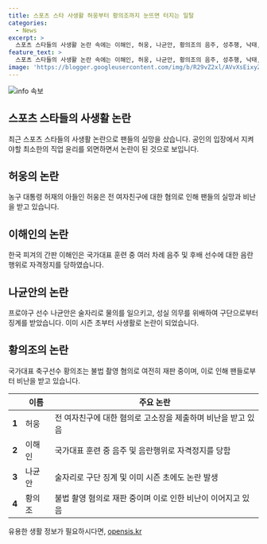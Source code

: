```yaml
---
title: 스포츠 스타 사생활 허웅부터 황의조까지 눈뜨면 터지는 일탈
categories:
  - News
excerpt: >
  스포츠 스타들의 사생활 논란 속에는 이해인, 허웅, 나균안, 황의조의 음주, 성추행, 낙태, 불법촬영 등 다양한 사건이 들어있다. 이들은 공인이자 팬들로부터 사랑을 받는 선수들이지만, 최근 행동들로 인해 팬들의 실망을 사고 있다. 스포츠 스타들에게는 더 높은 도덕적 의무가 요구되며, 이를 어겨 팬들의 실망을 사는 것은 용납되지 않는다. 함께 읽기: 황의조, 이해인, 허웅, 나균안 #스포츠 #스타 #논란
feature_text: >
  스포츠 스타들의 사생활 논란 속에는 이해인, 허웅, 나균안, 황의조의 음주, 성추행, 낙태, 불법촬영 등 다양한 사건이 들어있다. 이들은 공인이자 팬들로부터 사랑을 받는 선수들이지만, 최근 행동들로 인해 팬들의 실망을 사고 있다. 스포츠 스타들에게는 더 높은 도덕적 의무가 요구되며, 이를 어겨 팬들의 실망을 사는 것은 용납되지 않는다. 함께 읽기: 황의조, 이해인, 허웅, 나균안 #스포츠 #스타 #논란
image: 'https://blogger.googleusercontent.com/img/b/R29vZ2xl/AVvXsEixyZcFfHzMRdzZMjFBmAUKJYCLCGyLL1o632UiGVXcaFdKo_bkvkuCioo0uUKlGfBVcT3P84aROyZIXSBEx3Aw5nCQ3pTgDom1WDC4m8eifvWiAmWEEVb4x6G_l8C0QH225ldMjyaFvpxGEBGNO37VmDTDMHGhJPq73UglMfDca1-0aw/s1600/blogspot.png'
---
```


<p><img src="https://blogger.googleusercontent.com/img/b/R29vZ2xl/AVvXsEixyZcFfHzMRdzZMjFBmAUKJYCLCGyLL1o632UiGVXcaFdKo_bkvkuCioo0uUKlGfBVcT3P84aROyZIXSBEx3Aw5nCQ3pTgDom1WDC4m8eifvWiAmWEEVb4x6G_l8C0QH225ldMjyaFvpxGEBGNO37VmDTDMHGhJPq73UglMfDca1-0aw/s1600/blogspot.png" alt="info 속보" /></p>

<h2 data-ke-size="size26">스포츠 스타들의 사생활 논란</h2>

<p data-ke-size="size16">최근 스포츠 스타들의 사생활 논란으로 팬들의 실망을 샀습니다. 공인의 입장에서 지켜야할 최소한의 직업 윤리를 외면하면서 논란이 된 것으로 보입니다.</p>

<h2 data-ke-size="size26">허웅의 논란</h2>

<p data-ke-size="size16">농구 대통령 허재의 아들인 허웅은 전 여자친구에 대한 혐의로 인해 팬들의 실망과 비난을 받고 있습니다.</p>

<h2 data-ke-size="size26">이해인의 논란</h2>

<p data-ke-size="size16">한국 피겨의 간판 이해인은 국가대표 훈련 중 여러 차례 음주 및 후배 선수에 대한 음란행위로 자격정지를 당하였습니다.</p>

<h2 data-ke-size="size26">나균안의 논란</h2>

<p data-ke-size="size16">프로야구 선수 나균안은 술자리로 물의를 일으키고, 성실 의무를 위배하여 구단으로부터 징계를 받았습니다. 이미 시즌 초부터 사생활로 논란이 되었습니다.</p>

<h2 data-ke-size="size26">황의조의 논란</h2>

<p data-ke-size="size16">국가대표 축구선수 황의조는 불법 촬영 혐의로 여전히 재판 중이며, 이로 인해 팬들로부터 비난을 받고 있습니다.</p>

<table>
    <thead>
        <tr>
            <th></th>
            <th>이름</th>
            <th>주요 논란</th>
        </tr>
    </thead>
    <tbody>
        <tr>
            <td style="text-align: center; height: 17px;"><b>1</b></td>
            <td>허웅</td>
            <td>전 여자친구에 대한 혐의로 고소장을 제출하며 비난을 받고 있음</td>
        </tr>
        <tr>
            <td style="text-align: center; height: 17px;"><b>2</b></td>
            <td>이해인</td>
            <td>국가대표 훈련 중 음주 및 음란행위로 자격정지를 당함</td>
        </tr>
        <tr>
            <td style="text-align: center; height: 17px;"><b>3</b></td>
            <td>나균안</td>
            <td>술자리로 구단 징계 및 이미 시즌 초에도 논란 발생</td>
        </tr>
        <tr>
            <td style="text-align: center; height: 17px;"><b>4</b></td>
            <td>황의조</td>
            <td>불법 촬영 혐의로 재판 중이며 이로 인한 비난이 이어지고 있음</td>
        </tr>
    </tbody>
</table>
유용한 생활 정보가 필요하시다면, <a href="https://opensis.kr" rel="dofollow">opensis.kr</a>


